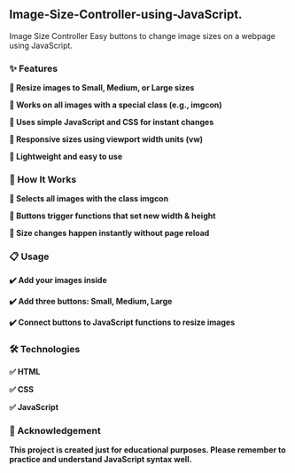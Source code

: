 ## Image-Size-Controller-using-JavaScript.
Image Size Controller
Easy buttons to change image sizes on a webpage using JavaScript.

### ✨ Features
__🔹 Resize images to Small, Medium, or Large sizes__

__🔹 Works on all images with a special class (e.g., imgcon)__

__🔹 Uses simple JavaScript and CSS for instant changes__

__🔹 Responsive sizes using viewport width units (vw)__

__🔹 Lightweight and easy to use__

### 🚀 How It Works
__🔸 Selects all images with the class imgcon__

__🔸 Buttons trigger functions that set new width & height__

__🔸 Size changes happen instantly without page reload__

### 📋 Usage
__✔️ Add your images inside <div class="imgcon">__

__✔️ Add three buttons: Small, Medium, Large__

__✔️ Connect buttons to JavaScript functions to resize images__

### 🛠 Technologies
__✅ HTML__

__✅ CSS__

__✅ JavaScript__

### 🙏 Acknowledgement
  __This project is created just for educational purposes.
Please remember to practice and understand JavaScript syntax well.__
